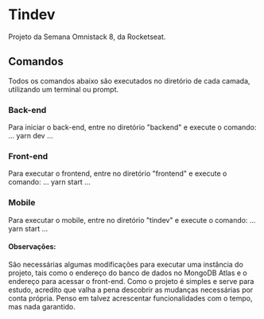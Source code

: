 # Tindev

Projeto da Semana Omnistack 8, da Rocketseat.

## Comandos
Todos os comandos abaixo são executados no diretório de cada camada, utilizando um terminal ou prompt.

### Back-end

Para iniciar o back-end, entre no diretório "backend" e execute o comando:
...
yarn dev
...

### Front-end
Para executar o frontend, entre no diretório "frontend" e execute o comando:
...
yarn start
...

### Mobile
Para executar o mobile, entre no diretório "tindev" e execute o comando:
...
yarn start
...

#### Observações:

São necessárias algumas modificações para executar uma instância do projeto, tais como o endereço do banco de dados no MongoDB Atlas e o endereço para acessar o front-end. Como o projeto é simples e serve para estudo, acredito que valha a pena descobrir as mudanças necessárias por conta própria. 
Penso em talvez acrescentar funcionalidades com o tempo, mas nada garantido. 
